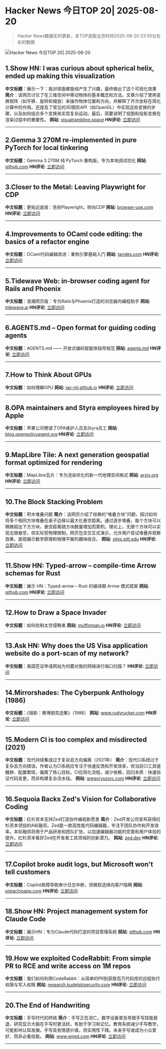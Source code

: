 # Hacker News 今日TOP 20| 2025-08-20

> Hacker News数据实时更新，本TOP选取北京时间2025-08-20 23:55分左右的数据

![Hacker News 今日TOP 20| 2025-08-20](https://img.chuhaix.com/2024/0910_imageFile-1665440404179-628424718_1725901191.png)

## 1.Show HN: I was curious about spherical helix, ended up making this visualization
**中文标题**：展示一下：我对球面螺旋线产生了兴趣，最终做出了这个可视化效果
**简介**：该网页讨论了在三维空间中移动物体的基本概念和方法。文章介绍了使用变换矩阵（如平移、旋转和缩放）来操作物体位置和方向，并解释了齐次坐标在简化计算中的作用。还提及了常见的3D图形API（如OpenGL）中实现这些变换的步骤，以及如何组合多个变换来实现复杂运动。最后，简要说明了视图和投影变换在渲染过程中的重要性。
**网站**:  <a href='https://visualrambling.space/moving-objects-in-3d/' target='_blank' rel='nofollow'>visualrambling.space</a>
**HN评论**:  <a href='https://news.ycombinator.com/item?id=44962066&utm_source=www.chuhaix.com' target='_blank' rel='nofollow'>立即访问</a>

---

## 2.Gemma 3 270M re-implemented in pure PyTorch for local tinkering
**中文标题**：Gemma 3 270M 纯 PyTorch 重构版，专为本地调试优化
**网站**:  <a href='https://github.com/rasbt/LLMs-from-scratch/tree/main/ch05/12_gemma3' target='_blank' rel='nofollow'>github.com</a>
**HN评论**:  <a href='https://news.ycombinator.com/item?id=44962059&utm_source=www.chuhaix.com' target='_blank' rel='nofollow'>立即访问</a>

---

## 3.Closer to the Metal: Leaving Playwright for CDP
**中文标题**：更贴近底层：告别Playwright，转向CDP
**网站**:  <a href='https://browser-use.com/posts/playwright-to-cdp' target='_blank' rel='nofollow'>browser-use.com</a>
**HN评论**:  <a href='https://news.ycombinator.com/item?id=44962869&utm_source=www.chuhaix.com' target='_blank' rel='nofollow'>立即访问</a>

---

## 4.Improvements to OCaml code editing: the basics of a refactor engine
**中文标题**：OCaml代码编辑改进：重构引擎基础入门
**网站**:  <a href='https://tarides.com/blog/2025-08-20-internship-report-refactoring-tools-coming-to-merlin/' target='_blank' rel='nofollow'>tarides.com</a>
**HN评论**:  <a href='https://news.ycombinator.com/item?id=44961847&utm_source=www.chuhaix.com' target='_blank' rel='nofollow'>立即访问</a>

---

## 5.Tidewave Web: in-browser coding agent for Rails and Phoenix
**中文标题**：浪潮网页版：专为Rails与Phoenix打造的浏览器内编程助手
**网站**:  <a href='https://tidewave.ai/blog/tidewave-web-phoenix-rails' target='_blank' rel='nofollow'>tidewave.ai</a>
**HN评论**:  <a href='https://news.ycombinator.com/item?id=44960316&utm_source=www.chuhaix.com' target='_blank' rel='nofollow'>立即访问</a>

---

## 6.AGENTS.md – Open format for guiding coding agents
**中文标题**：AGENTS.md —— 开放式编码智能体指导规范
**网站**:  <a href='https://agents.md/' target='_blank' rel='nofollow'>agents.md</a>
**HN评论**:  <a href='https://news.ycombinator.com/item?id=44957443&utm_source=www.chuhaix.com' target='_blank' rel='nofollow'>立即访问</a>

---

## 7.How to Think About GPUs
**中文标题**：如何理解GPU
**网站**:  <a href='https://jax-ml.github.io/scaling-book/gpus/' target='_blank' rel='nofollow'>jax-ml.github.io</a>
**HN评论**:  <a href='https://news.ycombinator.com/item?id=44943666&utm_source=www.chuhaix.com' target='_blank' rel='nofollow'>立即访问</a>

---

## 8.OPA maintainers and Styra employees hired by Apple
**中文标题**：苹果公司聘请了OPA维护人员及Styra员工
**网站**:  <a href='https://blog.openpolicyagent.org/note-from-teemu-tim-and-torin-to-the-open-policy-agent-community-2dbbfe494371' target='_blank' rel='nofollow'>blog.openpolicyagent.org</a>
**HN评论**:  <a href='https://news.ycombinator.com/item?id=44962969&utm_source=www.chuhaix.com' target='_blank' rel='nofollow'>立即访问</a>

---

## 9.MapLibre Tile: A next generation geospatial format optimized for rendering
**中文标题**：MapLibre瓦片：专为渲染优化的新一代地理空间格式
**网站**:  <a href='https://arxiv.org/abs/2508.10791' target='_blank' rel='nofollow'>arxiv.org</a>
**HN评论**:  <a href='https://news.ycombinator.com/item?id=44939456&utm_source=www.chuhaix.com' target='_blank' rel='nofollow'>立即访问</a>

---

## 10.The Block Stacking Problem
**中文标题**：积木堆叠问题
**简介**：该网页介绍了经典的“堆叠方块”问题，探讨如何将多个相同方块堆叠在桌子边缘以最大化悬空距离。通过逐步堆叠，每个方块可以稍微超出下方方块，悬空距离随方块数量增加而累积。理论上，无限个方块可以实现无限悬空，但实际受物理限制。网页包含交互式演示，允许用户尝试堆叠并观察效果，直观展示数学原理和物理平衡的趣味结合。
**网站**:  <a href='https://sites.pitt.edu/~jdnorton/Goodies/block_stacking/block_stacking.html' target='_blank' rel='nofollow'>sites.pitt.edu</a>
**HN评论**:  <a href='https://news.ycombinator.com/item?id=44937819&utm_source=www.chuhaix.com' target='_blank' rel='nofollow'>立即访问</a>

---

## 11.Show HN: Typed-arrow – compile‑time Arrow schemas for Rust
**中文标题**：展示 HN：Typed-arrow – Rust 的编译期 Arrow 模式框架
**网站**:  <a href='https://github.com/tonbo-io/typed-arrow' target='_blank' rel='nofollow'>github.com</a>
**HN评论**:  <a href='https://news.ycombinator.com/item?id=44939873&utm_source=www.chuhaix.com' target='_blank' rel='nofollow'>立即访问</a>

---

## 12.How to Draw a Space Invader
**中文标题**：如何绘制太空侵略者
**网站**:  <a href='https://muffinman.io/blog/invaders/' target='_blank' rel='nofollow'>muffinman.io</a>
**HN评论**:  <a href='https://news.ycombinator.com/item?id=44956915&utm_source=www.chuhaix.com' target='_blank' rel='nofollow'>立即访问</a>

---

## 13.Ask HN: Why does the US Visa application website do a port-scan of my network?
**中文标题**：美国签证申请网站为何要对我的网络进行端口扫描？
**HN评论**:  <a href='https://news.ycombinator.com/item?id=44959073&utm_source=www.chuhaix.com' target='_blank' rel='nofollow'>立即访问</a>

---

## 14.Mirrorshades: The Cyberpunk Anthology (1986)
**中文标题**：《镜影：赛博朋克选集》（1986）
**网站**:  <a href='https://www.rudyrucker.com/mirrorshades/HTML/' target='_blank' rel='nofollow'>www.rudyrucker.com</a>
**HN评论**:  <a href='https://news.ycombinator.com/item?id=44959833&utm_source=www.chuhaix.com' target='_blank' rel='nofollow'>立即访问</a>

---

## 15.Modern CI is too complex and misdirected (2021)
**中文标题**：现代持续集成过于复杂且方向偏离（2021年）
**简介**：现代CI系统过于复杂且方向错误。作者认为CI系统应专注于快速反馈和开发效率，但当前CI工具链臃肿、配置繁琐，偏离了核心目标。CI应简化流程，减少依赖，回归本质：快速验证代码变更，而非构建复杂流水线。
**网站**:  <a href='https://gregoryszorc.com/blog/2021/04/07/modern-ci-is-too-complex-and-misdirected/' target='_blank' rel='nofollow'>gregoryszorc.com</a>
**HN评论**:  <a href='https://news.ycombinator.com/item?id=44958400&utm_source=www.chuhaix.com' target='_blank' rel='nofollow'>立即访问</a>

---

## 16.Sequoia Backs Zed's Vision for Collaborative Coding
**中文标题**：红杉资本支持Zed打造协作编程新愿景
**简介**：Zed开发公司宣布获得红杉资本领投的A轮融资。Zed是一款高性能代码编辑器，专注于团队协作和开发效率。本轮融资将用于产品研发和团队扩张，以加速编辑器功能的完善和用户体验的提升。红杉资本看好Zed在开发者工具领域的创新潜力。
**网站**:  <a href='https://zed.dev/blog/sequoia-backs-zed' target='_blank' rel='nofollow'>zed.dev</a>
**HN评论**:  <a href='https://news.ycombinator.com/item?id=44961172&utm_source=www.chuhaix.com' target='_blank' rel='nofollow'>立即访问</a>

---

## 17.Copilot broke audit logs, but Microsoft won't tell customers
**中文标题**：Copilot故障导致审计日志中断，但微软选择向客户隐瞒
**网站**:  <a href='https://pistachioapp.com/blog/copilot-broke-your-audit-log' target='_blank' rel='nofollow'>pistachioapp.com</a>
**HN评论**:  <a href='https://news.ycombinator.com/item?id=44957454&utm_source=www.chuhaix.com' target='_blank' rel='nofollow'>立即访问</a>

---

## 18.Show HN: Project management system for Claude Code
**中文标题**：展示HN：专为Claude代码打造的项目管理系统
**网站**:  <a href='https://github.com/automazeio/ccpm' target='_blank' rel='nofollow'>github.com</a>
**HN评论**:  <a href='https://news.ycombinator.com/item?id=44960594&utm_source=www.chuhaix.com' target='_blank' rel='nofollow'>立即访问</a>

---

## 19.How we exploited CodeRabbit: From simple PR to RCE and write access on 1M repos
**中文标题**：我们如何利用CodeRabbit：从简单的PR到获取百万代码库的远程执行权限与写入权限
**网站**:  <a href='https://research.kudelskisecurity.com/2025/08/19/how-we-exploited-coderabbit-from-a-simple-pr-to-rce-and-write-access-on-1m-repositories/' target='_blank' rel='nofollow'>research.kudelskisecurity.com</a>
**HN评论**:  <a href='https://news.ycombinator.com/item?id=44953032&utm_source=www.chuhaix.com' target='_blank' rel='nofollow'>立即访问</a>

---

## 20.The End of Handwriting
**中文标题**：手写时代的终结
**简介**：手写正在消亡。数字设备普及导致手写技能衰退，研究显示大脑在手写时更活跃，有助于学习和记忆。教育系统减少手写教学，可能影响认知发展。手写具有情感价值，但实用性下降。未来手写或成为小众爱好，而非必备技能。
**网站**:  <a href='https://www.wired.com/story/the-end-of-handwriting/' target='_blank' rel='nofollow'>www.wired.com</a>
**HN评论**:  <a href='https://news.ycombinator.com/item?id=44939165&utm_source=www.chuhaix.com' target='_blank' rel='nofollow'>立即访问</a>

---

